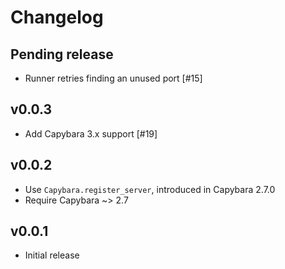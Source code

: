 # Changelog

## Pending release

- Runner retries finding an unused port [#15]

## v0.0.3

- Add Capybara 3.x support [#19]

## v0.0.2

- Use `Capybara.register_server`, introduced in Capybara 2.7.0
- Require Capybara ~> 2.7

## v0.0.1

- Initial release
